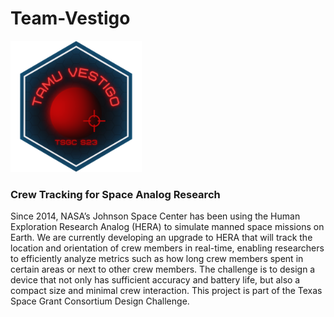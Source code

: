 # Team-Vestigo

<img src="TeamVestigoPatch300.png" width="210" height="210">

### Crew Tracking for Space Analog Research

Since 2014, NASA’s Johnson Space Center has been using the Human Exploration Research Analog (HERA) to simulate manned space missions on Earth. We are currently developing an upgrade to HERA that will track the location and orientation of crew members in real-time, enabling researchers to efficiently analyze metrics such as how long crew members spent in certain areas or next to other crew members. The challenge is to design a device that not only has sufficient accuracy and battery life, but also a compact size and minimal crew interaction. This project is part of the Texas Space Grant Consortium Design Challenge. 
